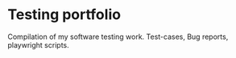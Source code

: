 # Testing portfolio
Compilation of my software testing work. Test-cases, Bug reports, playwright scripts.
